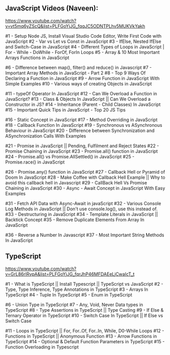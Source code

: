 JavaScript Videos (Naveen):
---------------------------

https://www.youtube.com/watch?v=vt5mq6yZScQ&list=PLFGoYjJG_fqqJC5ODNTPLhv5MUKVkYakh


#1 - Setup Node JS, Install Visual Studio Code Editor, Write First Code with JavaScript
#2 - Var vs Let vs Const in JavaScript
#3 - IfElse, Nested IfElse and Switch-Case in JavaScript
#4 - Different Types of Loops in JavaScript | For - While - DoWhile - ForOf, ForIn Loops
#5 - Array & 10 Most Important Arrays Functions in JavaScript

#6 - Difference between map(), filter() and reduce() in Javascript
#7 - Important Array Methods in JavaScript - Part 2
#8 - Top 9 Ways Of Declaring a Function in JavaScript
#9 - Arrow Function in JavaScript With Simple Examples
#10 - Various ways of creating Objects in JavaScript

#11 - typeOf Operator In JavaScript
#12 - Can We Overload a Function in JavaScript?
#13 - Class & Objects In JavaScript || Can We Overload a Constructor in JS?
#14 - Inheritance (Parent - Child Classes) In JavaScript
#15 - Important Quick Tips in JavaScript - Top 20 JS Tips

#16 - Static Concept in JavaScript
#17 - Method Overriding in JavaScript
#18 - Callback Function In JavaScript
#19 - Synchronous vs ASynchronous Behaviour in JavaScript
#20 - Difference between Synchronization and ASynchronization Calls With Examples

#21 - Promise in JavaScript || Pending, Fulfilment and Reject States
#22 - Promise Chaining in JavaScript
#23 - Promise.all() function in JavaScript
#24 - Promise.all() vs Promise.AllSettled() in JavaScript
#25 - Promise.race() in JavaScript

#26 - Promise.any() function in JavaScript
#27 - Callback Hell or Pyramid of Doom In JavaScript
#28 - Make Coffee with Callback Hell Example || Why to avoid this callback hell in Javascript
#29 - CallBack Hell Vs Promise Chaining in JavaScript
#30 - Async - Await Concept in JavaScript With Easy Examples

#31 - Fetch API Data with Async-Await in javaScript
#32 - Various Console Log Methods in JavaScript || Don't use console.log(), use this instead of.
#33 - Destructuring in JavaScript
#34 - Template Literals in JavaScript || Backtick Concept
#35 - Remove Duplicate Elements From Array In JavaScript

#36 - Reverse a Number In Javascript
#37 - Most Important String Methods In JavaScript


TypeScript
-----------
https://www.youtube.com/watch?v=GrL86rlRvpA&list=PLFGoYjJG_fqrJhP46MFDAEeLjCwaIcT_t


#1 - What is TypeScript || Install Typescript || TypeScript vs JavaScript
#2 - Type, Type Inference, Type Annotations in TypeScript
#3 - Arrays In TypeScript
#4 - Tuple In TypeScript
#5 - Enum in TypeScript

#6 - Union Type in TypeScript
#7 - Any, Void, Never Data types in TypeScript
#8 - Type Assertions in TypeScript || Type Casting
#9 - If Else & Ternary Operator in TypeScript
#10 - Switch Case In TypeScript || If Else vs Switch Case

#11 - Loops in TypeScript || For, For..Of, For..In, While, D0-While Loops
#12 - Functions in TypeScript || Anonymous Function
#13 - Arrow Functions in TypeScript
#14 - Optional & Default Function Parameters in TypeScript
#15 - Function Overloading in Typescript